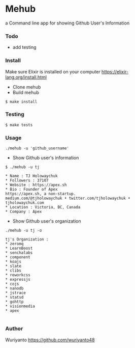 # Mehub

a Command line app for showing Github User's Information

### Todo
- add testing

### Install

Make sure Elixir is installed on your computer https://elixir-lang.org/install.html

- Clone mehub
- Build mehub
```shell
$ make install
```

### Testing

```shell
$ make tests
```

### Usage

`./mehub -u 'github_username'`

- Show Github user's information
```shell
$ ./mehub -u tj

* Name : TJ Holowaychuk
* Followers : 37107
* Website : https://apex.sh
* Bio : Founder of Apex
https://apex.sh, a non-startup.
medium.com/@tjholowaychuk • twitter.com/tjholowaychuk • tjholowaychuk.com
* Location : Victoria, BC, Canada
* Company : Apex
```

- Show Github user's organization
```shell
./mehub -u tj -o

tj's Organization :
* zeromq
* LearnBoost
* senchalabs
* component
* koajs
* slate
* clibs
* reworkcss
* expressjs
* cojs
* nanodb
* jstrace
* statsd
* gohttp
* visionmedia
* apex
```
#
### Author
Wuriyanto https://github.com/wuriyanto48